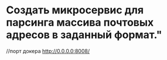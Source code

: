 # Создать микросервис для парсинга массива почтовых адресов в заданный формат."
//порт докера http://0.0.0.0:8008/
